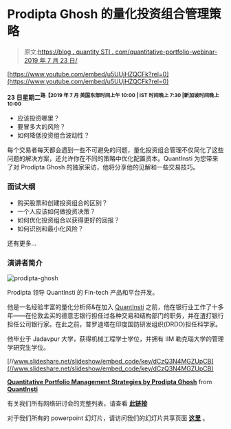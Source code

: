 # Prodipta Ghosh 的量化投资组合管理策略

> 原文:[https://blog . quantity STI . com/quantitative-portfolio-webinar-2019 年 7 月 23 日/](https://blog.quantinsti.com/quantitative-portfolio-webinar-23-july-2019/)

[https://www.youtube.com/embed/u5UUjHZQCFk?rel=0](https://www.youtube.com/embed/u5UUjHZQCFk?rel=0)

**23 日星期二<sup>路【2019 年 7 月
美国东部时间上午 10:00 | IST 时间晚上 7:30 |新加坡时间晚上 10:00</sup>**

*   应该投资哪里？
*   要冒多大的风险？
*   如何降低投资组合波动性？

每个交易者每天都会遇到一些不可避免的问题，量化投资组合管理不仅简化了这些问题的解决方案，还允许你在不同的策略中优化配置资本。QuantInsti 为您带来了对 Prodipta Ghosh 的独家采访，他将分享他的见解和一些交易技巧。

### **面试大纲**

*   购买股票和创建投资组合的区别？
*   一个人应该如何做投资决策？
*   如何优化投资组合以获得更好的回报？
*   如何识别和最小化风险？

还有更多...

### **演讲者简介**

![prodipta-ghosh](../Images/dbe48c0fa9f4206523ad2c69e27dcb88.png)

Prodipta 领导 QuantInsti 的 Fin-tech 产品和平台开发。

他是一名经验丰富的量化分析师&在加入 [QuantInsti](https://www.quantinsti.com/) 之前，他在银行业工作了十多年——在伦敦孟买的德意志银行担任过各种交易和结构部门的职务，并在渣打银行担任公司银行家。在此之前，普罗迪塔在印度国防研发组织(DRDO)担任科学家。

他毕业于 Jadavpur 大学，获得机械工程学士学位，并拥有 IIM 勒克瑙大学的管理学研究生学位。

[//www.slideshare.net/slideshow/embed_code/key/dCzQ3N4MGZUpCB](//www.slideshare.net/slideshow/embed_code/key/dCzQ3N4MGZUpCB)

**[Quantitative Portfolio Management Strategies by Prodipta Ghosh](//www.slideshare.net/QuantInsti/quantitative-portfolio-management-strategies-by-prodipta-ghosh "Quantitative Portfolio Management Strategies by Prodipta Ghosh")** from **[QuantInsti](https://www.slideshare.net/QuantInsti)**

有关我们所有网络研讨会的完整列表，请查看 **[此链接](https://blog.quantinsti.com/tag/webinars/)**

对于我们所有的 powerpoint 幻灯片，请访问我们的幻灯片共享页面 **[这里](https://www.slideshare.net/QuantInsti)** 。